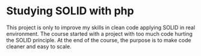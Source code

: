 # Studying SOLID with php
This project is only to improve my skills in clean code applying SOLID in real environment.
The course started with a project with too much code hurting the SOLID principle. At the end of the course, 
the purpose is to make code cleaner and easy to scale.